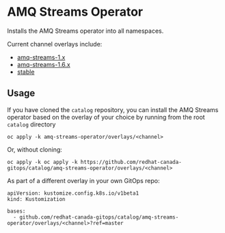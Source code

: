 # AMQ Streams Operator

Installs the AMQ Streams operator into all namespaces.

Current channel overlays include:
* [amq-streams-1.x](overlays/1.x)
* [amq-streams-1.6.x](overlays/1.6.x)
* [stable](overlays/stable)

## Usage

If you have cloned the `catalog` repository, you can install the AMQ Streams operator based on the overlay of your choice by running from the root `catalog` directory

```
oc apply -k amq-streams-operator/overlays/<channel>
```

Or, without cloning:

```
oc apply -k oc apply -k https://github.com/redhat-canada-gitops/catalog/amq-streams-operator/overlays/<channel>
```

As part of a different overlay in your own GitOps repo:

```
apiVersion: kustomize.config.k8s.io/v1beta1
kind: Kustomization

bases:
  - github.com/redhat-canada-gitops/catalog/amq-streams-operator/overlays/<channel>?ref=master
```